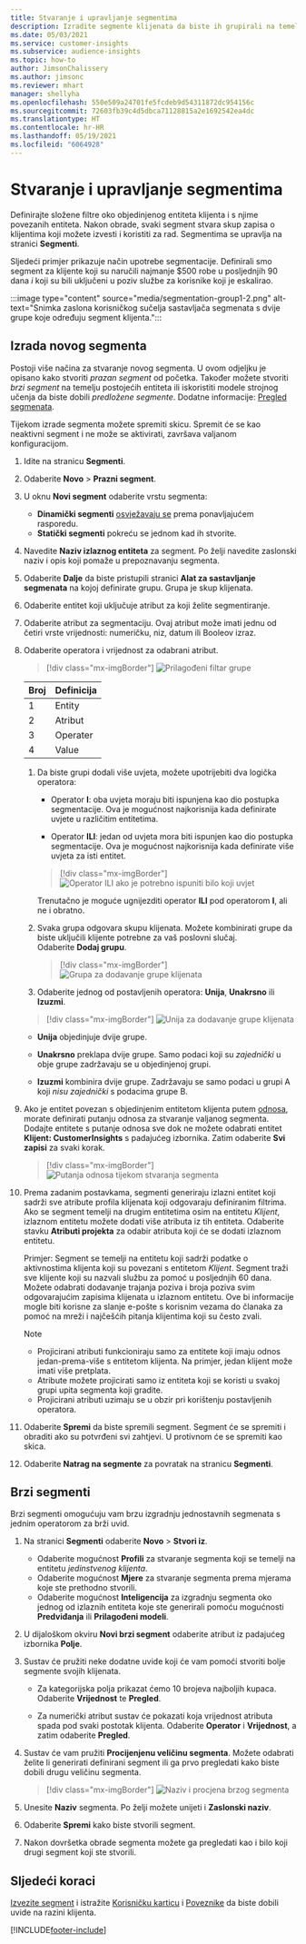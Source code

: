 ```yaml
---
title: Stvaranje i upravljanje segmentima
description: Izradite segmente klijenata da biste ih grupirali na temelju različitih atributa.
ms.date: 05/03/2021
ms.service: customer-insights
ms.subservice: audience-insights
ms.topic: how-to
author: JimsonChalissery
ms.author: jimsonc
ms.reviewer: mhart
manager: shellyha
ms.openlocfilehash: 550e509a24701fe5fcdeb9d54311872dc954156c
ms.sourcegitcommit: 72603fb39c4d5dbca71128815a2e1692542ea4dc
ms.translationtype: HT
ms.contentlocale: hr-HR
ms.lasthandoff: 05/19/2021
ms.locfileid: "6064928"
---
```

# <a name="create-and-manage-segments"></a>Stvaranje i upravljanje segmentima

Definirajte složene filtre oko objedinjenog entiteta klijenta i s njime povezanih entiteta. Nakon obrade, svaki segment stvara skup zapisa o klijentima koji možete izvesti i koristiti za rad. Segmentima se upravlja na stranici **Segmenti**. 

Sljedeći primjer prikazuje način upotrebe segmentacije. Definirali smo segment za klijente koji su naručili najmanje $500 robe u posljednjih 90 dana *i* koji su bili uključeni u poziv službe za korisnike koji je eskalirao.

:::image type="content" source="media/segmentation-group1-2.png" alt-text="Snimka zaslona korisničkog sučelja sastavljača segmenata s dvije grupe koje određuju segment klijenta.":::

## <a name="create-a-new-segment"></a>Izrada novog segmenta

Postoji više načina za stvaranje novog segmenta. U ovom odjeljku je opisano kako stvoriti *prazan segment* od početka. Također možete stvoriti *brzi segment* na temelju postojećih entiteta ili iskoristiti modele strojnog učenja da biste dobili *predložene segmente*. Dodatne informacije: [Pregled segmenata](segments.md).

Tijekom izrade segmenta možete spremiti skicu. Spremit će se kao neaktivni segment i ne može se aktivirati, završava valjanom konfiguracijom.

1. Idite na stranicu **Segmenti**.

1. Odaberite **Novo** > **Prazni segment**.

1. U oknu **Novi segment** odaberite vrstu segmenta:

   - **Dinamički segmenti** [osvježavaju se](segments.md#refresh-segments) prema ponavljajućem rasporedu.
   - **Statički segmenti** pokreću se jednom kad ih stvorite.

1. Navedite **Naziv izlaznog entiteta** za segment. Po želji navedite zaslonski naziv i opis koji pomaže u prepoznavanju segmenta.

1. Odaberite **Dalje** da biste pristupili stranici **Alat za sastavljanje segmenata** na kojoj definirate grupu. Grupa je skup klijenata.

1. Odaberite entitet koji uključuje atribut za koji želite segmentiranje.

1. Odaberite atribut za segmentaciju. Ovaj atribut može imati jednu od četiri vrste vrijednosti: numeričku, niz, datum ili Booleov izraz.

1. Odaberite operatora i vrijednost za odabrani atribut.

   > [!div class="mx-imgBorder"]
   > ![Prilagođeni filtar grupe](media/customer-group-numbers.png "Filtar grupe klijenata")

   |Broj |Definicija  |
   |---------|---------|
   |1     |Entity          |
   |2     |Atribut          |
   |3    |Operater         |
   |4    |Value         |

   1. Da biste grupi dodali više uvjeta, možete upotrijebiti dva logička operatora:

      - Operator **I**: oba uvjeta moraju biti ispunjena kao dio postupka segmentacije. Ova je mogućnost najkorisnija kada definirate uvjete u različitim entitetima.

      - Operator **ILI**: jedan od uvjeta mora biti ispunjen kao dio postupka segmentacije. Ova je mogućnost najkorisnija kada definirate više uvjeta za isti entitet.

      > [!div class="mx-imgBorder"]
      > ![Operator ILI ako je potrebno ispuniti bilo koji uvjet](media/segmentation-either-condition.png "Operator ILI ako je potrebno ispuniti bilo koji uvjet")

      Trenutačno je moguće ugnijezditi operator **ILI** pod operatorom **I**, ali ne i obratno.

   1. Svaka grupa odgovara skupu klijenata. Možete kombinirati grupe da biste uključili klijente potrebne za vaš poslovni slučaj.    
   Odaberite **Dodaj grupu**.

      > [!div class="mx-imgBorder"]
      > ![Grupa za dodavanje grupe klijenata](media/customer-group-add-group.png "Grupa za dodavanje grupe klijenata")

   1. Odaberite jednog od postavljenih operatora: **Unija**, **Unakrsno** ili **Izuzmi**.

   > [!div class="mx-imgBorder"]
   > ![Unija za dodavanje grupe klijenata](media/customer-group-union.png "Unija za dodavanje grupe klijenata")

   - **Unija** objedinjuje dvije grupe.

   - **Unakrsno** preklapa dvije grupe. Samo podaci koji su *zajednički* u obje grupe zadržavaju se u objedinjenoj grupi.

   - **Izuzmi** kombinira dvije grupe. Zadržavaju se samo podaci u grupi A koji *nisu zajednički* s podacima grupe B.

1. Ako je entitet povezan s objedinjenim entitetom klijenta putem [odnosa](relationships.md), morate definirati putanju odnosa za stvaranje valjanog segmenta. Dodajte entitete s putanje odnosa sve dok ne možete odabrati entitet **Klijent: CustomerInsights** s padajućeg izbornika. Zatim odaberite **Svi zapisi** za svaki korak.

   > [!div class="mx-imgBorder"]
   > ![Putanja odnosa tijekom stvaranja segmenta](media/segments-multiple-relationships.png "Putanja odnosa tijekom stvaranja segmenta")

1. Prema zadanim postavkama, segmenti generiraju izlazni entitet koji sadrži sve atribute profila klijenata koji odgovaraju definiranim filtrima. Ako se segment temelji na drugim entitetima osim na entitetu *Klijent*, izlaznom entitetu možete dodati više atributa iz tih entiteta. Odaberite stavku **Atributi projekta** za odabir atributa koji će se dodati izlaznom entitetu.  
  
   Primjer: Segment se temelji na entitetu koji sadrži podatke o aktivnostima klijenta koji su povezani s entitetom *Klijent*. Segment traži sve klijente koji su nazvali službu za pomoć u posljednjih 60 dana. Možete odabrati dodavanje trajanja poziva i broja poziva svim odgovarajućim zapisima klijenata u izlaznom entitetu. Ove bi informacije mogle biti korisne za slanje e-pošte s korisnim vezama do članaka za pomoć na mreži i najčešćih pitanja klijentima koji su često zvali.

   > [!NOTE]
   > - Projicirani atributi funkcioniraju samo za entitete koji imaju odnos jedan-prema-više s entitetom klijenta. Na primjer, jedan klijent može imati više pretplata.
   > - Atribute možete projicirati samo iz entiteta koji se koristi u svakoj grupi upita segmenta koji gradite.
   > - Projicirani atributi uzimaju se u obzir pri korištenju postavljenih operatora.

1. Odaberite **Spremi** da biste spremili segment. Segment će se spremiti i obraditi ako su potvrđeni svi zahtjevi. U protivnom će se spremiti kao skica.

1. Odaberite **Natrag na segmente** za povratak na stranicu **Segmenti**.



## <a name="quick-segments"></a>Brzi segmenti

Brzi segmenti omogućuju vam brzu izgradnju jednostavnih segmenata s jednim operatorom za brži uvid.

1. Na stranici **Segmenti** odaberite **Novo** > **Stvori iz**.

   - Odaberite mogućnost **Profili** za stvaranje segmenta koji se temelji na entitetu *jedinstvenog klijenta*.
   - Odaberite mogućnost **Mjere** za stvaranje segmenta prema mjerama koje ste prethodno stvorili.
   - Odaberite mogućnost **Inteligencija** za izgradnju segmenta oko jednog od izlaznih entiteta koje ste generirali pomoću mogućnosti **Predviđanja** ili **Prilagođeni modeli**.

2. U dijaloškom okviru **Novi brzi segment** odaberite atribut iz padajućeg izbornika **Polje**.

3. Sustav će pružiti neke dodatne uvide koji će vam pomoći stvoriti bolje segmente svojih klijenata.
   - Za kategorijska polja prikazat ćemo 10 brojeva najboljih kupaca. Odaberite **Vrijednost** te **Pregled**.

   - Za numerički atribut sustav će pokazati koja vrijednost atributa spada pod svaki postotak klijenta. Odaberite **Operator** i **Vrijednost**, a zatim odaberite **Pregled**.

4. Sustav će vam pružiti **Procijenjenu veličinu segmenta**. Možete odabrati želite li generirati definirani segment ili ga prvo pregledati kako biste dobili drugu veličinu segmenta.

    > [!div class="mx-imgBorder"]
    > ![Naziv i procjena brzog segmenta](media/quick-segment-name.png "Naziv i procjena brzog segmenta")

5. Unesite **Naziv** segmenta. Po želji možete unijeti i **Zaslonski naziv**.

6. Odaberite **Spremi** kako biste stvorili segment.

7. Nakon dovršetka obrade segmenta možete ga pregledati kao i bilo koji drugi segment koji ste stvorili.

## <a name="next-steps"></a>Sljedeći koraci

[Izvezite segment](export-destinations.md) i istražite [Korisničku karticu](customer-card-add-in.md) i [Poveznike](export-power-bi.md) da biste dobili uvide na razini klijenta.

[!INCLUDE[footer-include](../includes/footer-banner.md)]
